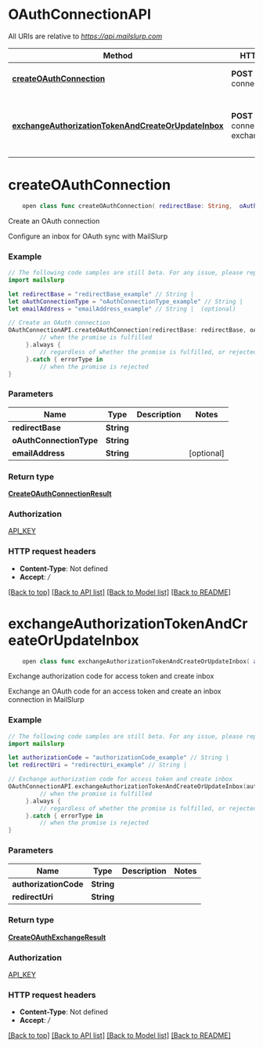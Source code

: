 # OAuthConnectionAPI

All URIs are relative to *https://api.mailslurp.com*

Method | HTTP request | Description
------------- | ------------- | -------------
[**createOAuthConnection**](OAuthConnectionAPI#createoauthconnection) | **POST** /oauth-connection | Create an OAuth connection
[**exchangeAuthorizationTokenAndCreateOrUpdateInbox**](OAuthConnectionAPI#exchangeauthorizationtokenandcreateorupdateinbox) | **POST** /oauth-connection/oauth-exchange/google | Exchange authorization code for access token and create inbox


# **createOAuthConnection**
```swift
    open class func createOAuthConnection( redirectBase: String,  oAuthConnectionType: OAuthConnectionType_createOAuthConnection,  emailAddress: String? = nil) -> Promise<CreateOAuthConnectionResult>
```

Create an OAuth connection

Configure an inbox for OAuth sync with MailSlurp

### Example
```swift
// The following code samples are still beta. For any issue, please report via http://github.com/OpenAPITools/openapi-generator/issues/new
import mailslurp

let redirectBase = "redirectBase_example" // String | 
let oAuthConnectionType = "oAuthConnectionType_example" // String | 
let emailAddress = "emailAddress_example" // String |  (optional)

// Create an OAuth connection
OAuthConnectionAPI.createOAuthConnection(redirectBase: redirectBase, oAuthConnectionType: oAuthConnectionType, emailAddress: emailAddress).then {
         // when the promise is fulfilled
     }.always {
         // regardless of whether the promise is fulfilled, or rejected
     }.catch { errorType in
         // when the promise is rejected
}
```

### Parameters

Name | Type | Description  | Notes
------------- | ------------- | ------------- | -------------
 **redirectBase** | **String** |  | 
 **oAuthConnectionType** | **String** |  | 
 **emailAddress** | **String** |  | [optional] 

### Return type

[**CreateOAuthConnectionResult**](CreateOAuthConnectionResult)

### Authorization

[API_KEY](../README#API_KEY)

### HTTP request headers

 - **Content-Type**: Not defined
 - **Accept**: */*

[[Back to top]](#) [[Back to API list]](../README#documentation-for-api-endpoints) [[Back to Model list]](../README#documentation-for-models) [[Back to README]](../README)

# **exchangeAuthorizationTokenAndCreateOrUpdateInbox**
```swift
    open class func exchangeAuthorizationTokenAndCreateOrUpdateInbox( authorizationCode: String,  redirectUri: String) -> Promise<CreateOAuthExchangeResult>
```

Exchange authorization code for access token and create inbox

Exchange an OAuth code for an access token and create an inbox connection in MailSlurp

### Example
```swift
// The following code samples are still beta. For any issue, please report via http://github.com/OpenAPITools/openapi-generator/issues/new
import mailslurp

let authorizationCode = "authorizationCode_example" // String | 
let redirectUri = "redirectUri_example" // String | 

// Exchange authorization code for access token and create inbox
OAuthConnectionAPI.exchangeAuthorizationTokenAndCreateOrUpdateInbox(authorizationCode: authorizationCode, redirectUri: redirectUri).then {
         // when the promise is fulfilled
     }.always {
         // regardless of whether the promise is fulfilled, or rejected
     }.catch { errorType in
         // when the promise is rejected
}
```

### Parameters

Name | Type | Description  | Notes
------------- | ------------- | ------------- | -------------
 **authorizationCode** | **String** |  | 
 **redirectUri** | **String** |  | 

### Return type

[**CreateOAuthExchangeResult**](CreateOAuthExchangeResult)

### Authorization

[API_KEY](../README#API_KEY)

### HTTP request headers

 - **Content-Type**: Not defined
 - **Accept**: */*

[[Back to top]](#) [[Back to API list]](../README#documentation-for-api-endpoints) [[Back to Model list]](../README#documentation-for-models) [[Back to README]](../README)

